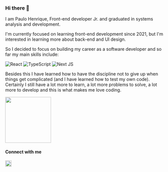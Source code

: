 ### Hi there 👋
I am Paulo Henrique, Front-end developer Jr. and graduated in systems analysis and development.

I'm currently focused on learning front-end development since 2021, but I'm interested in learning more about back-end and UI design.

So I decided to focus on building my career as a software developer and so far my main skills include:

![React](https://img.shields.io/badge/ReactJS-05122A?.svg?style=flate&logo=react&logoColor=0098d4)
![TypeScript](https://img.shields.io/badge/TypeScript-05122A?.svg?style=flate&logo=typescript&logoColor=0248b8)
![Next JS](https://img.shields.io/badge/NextJS-05122A?style=flate&logo=next.js&logoColor=0d0d0d)  


Besides this I have learned how to have the discipline not to give up when things get complicated (and I have learned how to test my own code). Certainly I still have a lot more to learn, a lot more problems to solve, a lot more to develop and this is what makes me love coding.

<div  align="left">
  <img  height="146em" src="https://github-readme-stats.vercel.app/api?username=phpaulohenrique&count_private=true&show_icons=true&theme=github_dark"/>  
</div>

#### Connect with me
  
<a    href="https://www.linkedin.com/in/paulo-henrique-857965187/" target="_blank">
  <img height="20px" src="https://img.shields.io/badge/-Paulo Henrique-05122A?style=flate&logo=Linkedin&logoColor=FFF"/>
</a>

 

  

  
  
  
  
